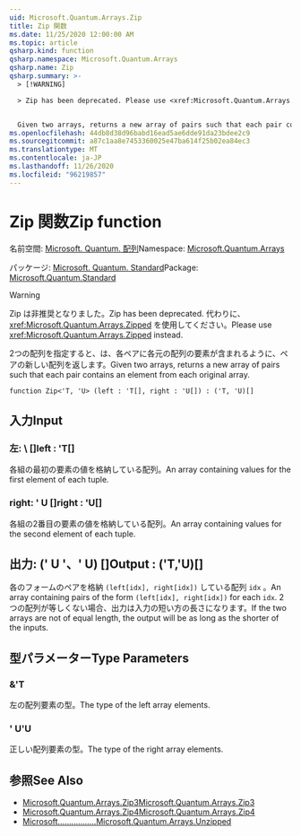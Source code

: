 ```yaml
---
uid: Microsoft.Quantum.Arrays.Zip
title: Zip 関数
ms.date: 11/25/2020 12:00:00 AM
ms.topic: article
qsharp.kind: function
qsharp.namespace: Microsoft.Quantum.Arrays
qsharp.name: Zip
qsharp.summary: >-
  > [!WARNING]

  > Zip has been deprecated. Please use <xref:Microsoft.Quantum.Arrays.Zipped> instead.


  Given two arrays, returns a new array of pairs such that each pair contains an element from each original array.
ms.openlocfilehash: 44db8d38d96babd16ead5ae6dde91da23bdee2c9
ms.sourcegitcommit: a87c1aa8e7453360025e47ba614f25b02ea84ec3
ms.translationtype: MT
ms.contentlocale: ja-JP
ms.lasthandoff: 11/26/2020
ms.locfileid: "96219857"
---
```

# <a name="zip-function"></a><span data-ttu-id="8805c-102">Zip 関数</span><span class="sxs-lookup"><span data-stu-id="8805c-102">Zip function</span></span>

<span data-ttu-id="8805c-103">名前空間: [Microsoft. Quantum. 配列](xref:Microsoft.Quantum.Arrays)</span><span class="sxs-lookup"><span data-stu-id="8805c-103">Namespace: [Microsoft.Quantum.Arrays](xref:Microsoft.Quantum.Arrays)</span></span>

<span data-ttu-id="8805c-104">パッケージ: [Microsoft. Quantum. Standard](https://nuget.org/packages/Microsoft.Quantum.Standard)</span><span class="sxs-lookup"><span data-stu-id="8805c-104">Package: [Microsoft.Quantum.Standard](https://nuget.org/packages/Microsoft.Quantum.Standard)</span></span>


> [!WARNING]
> <span data-ttu-id="8805c-105">Zip は非推奨となりました。</span><span class="sxs-lookup"><span data-stu-id="8805c-105">Zip has been deprecated.</span></span> <span data-ttu-id="8805c-106">代わりに、<xref:Microsoft.Quantum.Arrays.Zipped> を使用してください。</span><span class="sxs-lookup"><span data-stu-id="8805c-106">Please use <xref:Microsoft.Quantum.Arrays.Zipped> instead.</span></span>

<span data-ttu-id="8805c-107">2つの配列を指定すると、は、各ペアに各元の配列の要素が含まれるように、ペアの新しい配列を返します。</span><span class="sxs-lookup"><span data-stu-id="8805c-107">Given two arrays, returns a new array of pairs such that each pair contains an element from each original array.</span></span>

```qsharp
function Zip<'T, 'U> (left : 'T[], right : 'U[]) : ('T, 'U)[]
```


## <a name="input"></a><span data-ttu-id="8805c-108">入力</span><span class="sxs-lookup"><span data-stu-id="8805c-108">Input</span></span>

### <a name="left--t"></a><span data-ttu-id="8805c-109">左: \ []</span><span class="sxs-lookup"><span data-stu-id="8805c-109">left : 'T[]</span></span>

<span data-ttu-id="8805c-110">各組の最初の要素の値を格納している配列。</span><span class="sxs-lookup"><span data-stu-id="8805c-110">An array containing values for the first element of each tuple.</span></span>


### <a name="right--u"></a><span data-ttu-id="8805c-111">right: ' U []</span><span class="sxs-lookup"><span data-stu-id="8805c-111">right : 'U[]</span></span>

<span data-ttu-id="8805c-112">各組の2番目の要素の値を格納している配列。</span><span class="sxs-lookup"><span data-stu-id="8805c-112">An array containing values for the second element of each tuple.</span></span>



## <a name="output--tu"></a><span data-ttu-id="8805c-113">出力: (' U '、' U) []</span><span class="sxs-lookup"><span data-stu-id="8805c-113">Output : ('T,'U)[]</span></span>

<span data-ttu-id="8805c-114">各のフォームのペアを格納 `(left[idx], right[idx])` している配列 `idx` 。</span><span class="sxs-lookup"><span data-stu-id="8805c-114">An array containing pairs of the form `(left[idx], right[idx])` for each `idx`.</span></span> <span data-ttu-id="8805c-115">2つの配列が等しくない場合、出力は入力の短い方の長さになります。</span><span class="sxs-lookup"><span data-stu-id="8805c-115">If the two arrays are not of equal length, the output will be as long as the shorter of the inputs.</span></span>

## <a name="type-parameters"></a><span data-ttu-id="8805c-116">型パラメーター</span><span class="sxs-lookup"><span data-stu-id="8805c-116">Type Parameters</span></span>

### <a name="t"></a><span data-ttu-id="8805c-117">&</span><span class="sxs-lookup"><span data-stu-id="8805c-117">'T</span></span>

<span data-ttu-id="8805c-118">左の配列要素の型。</span><span class="sxs-lookup"><span data-stu-id="8805c-118">The type of the left array elements.</span></span>
### <a name="u"></a><span data-ttu-id="8805c-119">' U</span><span class="sxs-lookup"><span data-stu-id="8805c-119">'U</span></span>

<span data-ttu-id="8805c-120">正しい配列要素の型。</span><span class="sxs-lookup"><span data-stu-id="8805c-120">The type of the right array elements.</span></span>

## <a name="see-also"></a><span data-ttu-id="8805c-121">参照</span><span class="sxs-lookup"><span data-stu-id="8805c-121">See Also</span></span>

- [<span data-ttu-id="8805c-122">Microsoft.Quantum.Arrays.Zip3</span><span class="sxs-lookup"><span data-stu-id="8805c-122">Microsoft.Quantum.Arrays.Zip3</span></span>](xref:Microsoft.Quantum.Arrays.Zip3)
- [<span data-ttu-id="8805c-123">Microsoft.Quantum.Arrays.Zip4</span><span class="sxs-lookup"><span data-stu-id="8805c-123">Microsoft.Quantum.Arrays.Zip4</span></span>](xref:Microsoft.Quantum.Arrays.Zip4)
- [<span data-ttu-id="8805c-124">Microsoft.................</span><span class="sxs-lookup"><span data-stu-id="8805c-124">Microsoft.Quantum.Arrays.Unzipped</span></span>](xref:Microsoft.Quantum.Arrays.Unzipped)